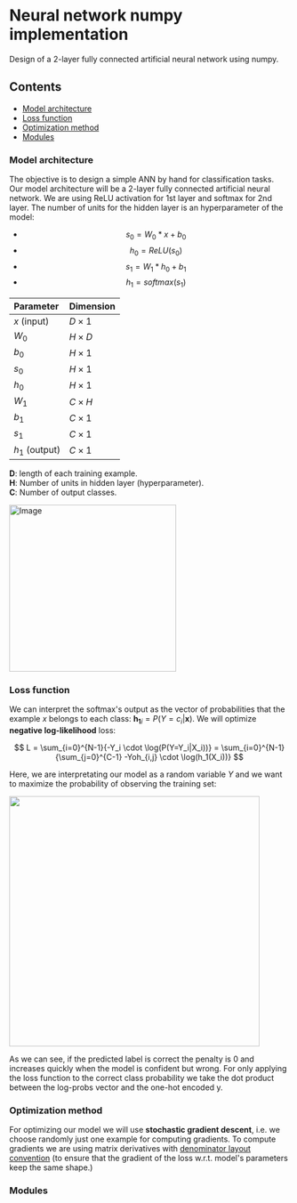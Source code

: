 # Neural network numpy implementation
Design of a 2-layer fully connected artificial neural network using numpy. 

## Contents
- [Model architecture](model-architecture)
- [Loss function](loss_function)
- [Optimization method](optimization_method)
- [Modules](modules)


### Model architecture
The objective is to design a simple ANN by hand for classification tasks. Our model architecture will be a 2-layer fully connected artificial neural network. We are using ReLU activation for 1st layer and softmax for 2nd layer. The number of units for the hidden layer is an hyperparameter of the model:
- $$s_0=W_0* x + b_0$$
- $$h_0=ReLU(s_0)$$
- $$s_1=W_1*h_0+b_1$$
- $$h_1=softmax(s_1)$$

| Parameter | Dimension |
|:----------|:----------|
| $x$ (input) | $D \times 1$ |
| $W_0$ | $H \times D$ |
| $b_0$ | $H \times 1$ |
| $s_0$ | $H \times 1$ |
| $h_0$ | $H \times 1$ |
| $W_1$ | $C \times H$ |
| $b_1$ | $C \times 1$ |
| $s_1$ | $C \times 1$ |
| $h_1$ (output)| $C \times 1$ |

**D**: length of each training example.  
**H**: Number of units in hidden layer (hyperparameter).  
**C**: Number of output classes.   

<img src="https://github.com/user-attachments/assets/a100af33-a701-4b1c-af54-f7af606d1845" alt="Image" width="300">

### Loss function
We can interpret the softmax's output as the vector of probabilities that the example $x$ belongs to each class:
$\mathbf{h_1}_i = P(Y=c_i|\mathbf{x})$. We will optimize **negative log-likelihood** loss:    

$$ L = \sum_{i=0}^{N-1}{-Y_i \cdot \log(P(Y=Y_i|X_i))}  = \sum_{i=0}^{N-1}{\sum_{j=0}^{C-1} -Yoh_{i,j} \cdot \log(h_1(X_i))} $$

Here, we are interpretating our model as a random variable $Y$ and we want to maximize the probability of observing the training set:  
 
<img src="https://github.com/user-attachments/assets/400ff4dd-a520-4d26-8ba8-b7e242a28856" width="450">

As we can see, if the predicted label is correct the penalty is 0 and increases quickly when the model is confident but wrong.
For only applying the loss function to the correct class probability we take the dot product between the log-probs vector and the one-hot encoded y.


### Optimization method
For optimizing our model we will use **stochastic gradient descent**, i.e. we choose randomly just one example for computing gradients.
To compute gradients we are using matrix derivatives with [denominator layout convention](https://introml.mit.edu/_static/fall23/LectureNotes/chapter_Matrix_derivative_common_cases.pdf) (to ensure that the gradient of the loss w.r.t. model's parameters
keep the same shape.)




### Modules
